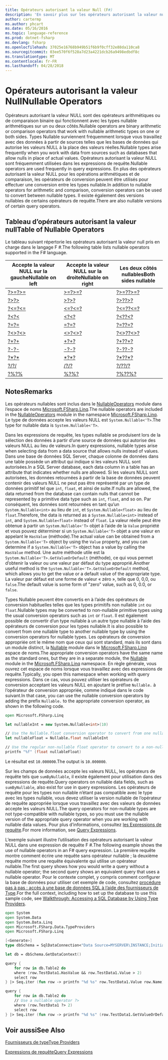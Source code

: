 ```yaml
---
title: Opérateurs autorisant la valeur Null (F#)
description: 'En savoir plus sur les opérateurs autorisant la valeur null qui sont disponibles dans le langage de programmation F #.'
author: cartermp
ms.author: phcart
ms.date: 05/16/2016
ms.topic: language-reference
ms.prod: dotnet-fsharp
ms.devlang: fsharp
ms.openlocfilehash: 37025e16768b949b51f6b9f0cff32e88da110ca8
ms.sourcegitcommit: 03ee570f6f528a7d23a4221dcb26a9498edbdf8c
ms.translationtype: MT
ms.contentlocale: fr-FR
ms.lasthandoff: 04/28/2018
---
```

# <a name="nullable-operators"></a><span data-ttu-id="82e01-103">Opérateurs autorisant la valeur Null</span><span class="sxs-lookup"><span data-stu-id="82e01-103">Nullable Operators</span></span>

<span data-ttu-id="82e01-104">Opérateurs autorisant la valeur NULL sont des opérateurs arithmétiques ou de comparaison binaire qui fonctionnent avec les types nullable arithmétiques sur un ou deux côtés.</span><span class="sxs-lookup"><span data-stu-id="82e01-104">Nullable operators are binary arithmetic or comparison operators that work with nullable arithmetic types on one or both sides.</span></span> <span data-ttu-id="82e01-105">Types Nullable surviennent fréquemment lorsque vous travaillez avec des données à partir de sources telles que les bases de données qui autorise les valeurs NULL à la place des valeurs réelles.</span><span class="sxs-lookup"><span data-stu-id="82e01-105">Nullable types arise frequently when you work with data from sources such as databases that allow nulls in place of actual values.</span></span> <span data-ttu-id="82e01-106">Opérateurs autorisant la valeur NULL sont fréquemment utilisées dans les expressions de requête.</span><span class="sxs-lookup"><span data-stu-id="82e01-106">Nullable operators are used frequently in query expressions.</span></span> <span data-ttu-id="82e01-107">En plus des opérateurs autorisant la valeur NULL pour les opérations arithmétiques et de comparaison, les opérateurs de conversion peuvent être utilisés pour effectuer une conversion entre les types nullable.</span><span class="sxs-lookup"><span data-stu-id="82e01-107">In addition to nullable operators for arithmetic and comparison, conversion operators can be used to convert between nullable types.</span></span> <span data-ttu-id="82e01-108">Il existe également des versions nullables de certains opérateurs de requête.</span><span class="sxs-lookup"><span data-stu-id="82e01-108">There are also nullable versions of certain query operators.</span></span>


## <a name="table-of-nullable-operators"></a><span data-ttu-id="82e01-109">Tableau d’opérateurs autorisant la valeur null</span><span class="sxs-lookup"><span data-stu-id="82e01-109">Table of Nullable Operators</span></span>
<span data-ttu-id="82e01-110">Le tableau suivant répertorie les opérateurs autorisant la valeur null pris en charge dans le langage F #.</span><span class="sxs-lookup"><span data-stu-id="82e01-110">The following table lists nullable operators supported in the F# language.</span></span>

|<span data-ttu-id="82e01-111">Accepte la valeur NULL sur la gauche</span><span class="sxs-lookup"><span data-stu-id="82e01-111">Nullable on left</span></span>|<span data-ttu-id="82e01-112">Accepte la valeur NULL sur la droite</span><span class="sxs-lookup"><span data-stu-id="82e01-112">Nullable on right</span></span>|<span data-ttu-id="82e01-113">Les deux côtés nullables</span><span class="sxs-lookup"><span data-stu-id="82e01-113">Both sides nullable</span></span>|
|---|---|---|
|[<span data-ttu-id="82e01-114">?>=</span><span class="sxs-lookup"><span data-stu-id="82e01-114">?>=</span></span>](https://msdn.microsoft.com/library/94d29e32-a204-4f60-a527-6b0af86268f3)|[<span data-ttu-id="82e01-115">>=?</span><span class="sxs-lookup"><span data-stu-id="82e01-115">>=?</span></span>](https://msdn.microsoft.com/library/0a255d8e-8cae-4160-ae61-243a5d96583f)|[<span data-ttu-id="82e01-116">?>=?</span><span class="sxs-lookup"><span data-stu-id="82e01-116">?>=?</span></span>](https://msdn.microsoft.com/library/3051a50f-d276-4c84-9d73-bf2efeddef94)|
|[<span data-ttu-id="82e01-117">?></span><span class="sxs-lookup"><span data-stu-id="82e01-117">?></span></span>](https://msdn.microsoft.com/library/62dc0021-1312-4ac3-be87-798b60b81bb6)|[<span data-ttu-id="82e01-118">>?</span><span class="sxs-lookup"><span data-stu-id="82e01-118">>?</span></span>](https://msdn.microsoft.com/library/0ad1284b-de48-4a04-83d8-b6f13c9c8936)|[<span data-ttu-id="82e01-119">?>?</span><span class="sxs-lookup"><span data-stu-id="82e01-119">?>?</span></span>](https://msdn.microsoft.com/library/dc18b6fa-30c4-47b0-9057-794439378a05)|
|[<span data-ttu-id="82e01-120">?<=</span><span class="sxs-lookup"><span data-stu-id="82e01-120">?<=</span></span>](https://msdn.microsoft.com/library/56fddf0a-e4ca-4891-a3be-fad1876be3b6)|[<span data-ttu-id="82e01-121"><=?</span><span class="sxs-lookup"><span data-stu-id="82e01-121"><=?</span></span>](https://msdn.microsoft.com/library/02454a0f-30ca-4e77-ad84-ee7837461804)|[<span data-ttu-id="82e01-122">?<=?</span><span class="sxs-lookup"><span data-stu-id="82e01-122">?<=?</span></span>](https://msdn.microsoft.com/library/5c37c28c-0b57-4da5-be11-5a123f7e8ee4)|
|[<span data-ttu-id="82e01-123">?<</span><span class="sxs-lookup"><span data-stu-id="82e01-123">?<</span></span>](https://msdn.microsoft.com/library/b71897f0-6e29-4c58-b0a7-a5bfa6f88917)|[<span data-ttu-id="82e01-124"><?</span><span class="sxs-lookup"><span data-stu-id="82e01-124"><?</span></span>](https://msdn.microsoft.com/library/be9ea40f-a67f-4e98-8067-a14046752e8b)|[<span data-ttu-id="82e01-125">?<?</span><span class="sxs-lookup"><span data-stu-id="82e01-125">?<?</span></span>](https://msdn.microsoft.com/library/6f1962c8-5605-468c-94ae-f379ae98e17d)|
|[<span data-ttu-id="82e01-126">?=</span><span class="sxs-lookup"><span data-stu-id="82e01-126">?=</span></span>](https://msdn.microsoft.com/library/5cdc8ff6-244b-49cf-9376-69ecf249fd7c)|[<span data-ttu-id="82e01-127">=?</span><span class="sxs-lookup"><span data-stu-id="82e01-127">=?</span></span>](https://msdn.microsoft.com/library/d2102894-6a51-475d-890a-735568c31f87)|[<span data-ttu-id="82e01-128">?=?</span><span class="sxs-lookup"><span data-stu-id="82e01-128">?=?</span></span>](https://msdn.microsoft.com/library/5f793f29-1084-4570-b1c1-17c1b7ef764b)|
|[<span data-ttu-id="82e01-129">?<></span><span class="sxs-lookup"><span data-stu-id="82e01-129">?<></span></span>](https://msdn.microsoft.com/library/3643a5a8-2ea5-4ad6-82c4-83927c3884a0)|[<span data-ttu-id="82e01-130"><>?</span><span class="sxs-lookup"><span data-stu-id="82e01-130"><>?</span></span>](https://msdn.microsoft.com/library/3179aace-70c4-4911-9258-619592214976)|[<span data-ttu-id="82e01-131">?<>?</span><span class="sxs-lookup"><span data-stu-id="82e01-131">?<>?</span></span>](https://msdn.microsoft.com/library/5da813d8-ee75-45b8-9ef4-146dcb6d394d)|
|[<span data-ttu-id="82e01-132">?+</span><span class="sxs-lookup"><span data-stu-id="82e01-132">?+</span></span>](https://msdn.microsoft.com/library/2e8ddd05-b3f3-41b3-9d73-938d9e540f3f)|[<span data-ttu-id="82e01-133">+?</span><span class="sxs-lookup"><span data-stu-id="82e01-133">+?</span></span>](https://msdn.microsoft.com/library/74772ea8-f010-493e-bdb5-ba347f2fd4f1)|[<span data-ttu-id="82e01-134">?+?</span><span class="sxs-lookup"><span data-stu-id="82e01-134">?+?</span></span>](https://msdn.microsoft.com/library/57f28137-0f42-43d2-92af-cad8c6c9d05f)|
|[<span data-ttu-id="82e01-135">?-</span><span class="sxs-lookup"><span data-stu-id="82e01-135">?-</span></span>](https://msdn.microsoft.com/library/f237a7a6-89f2-48b2-a2fe-f0b98a2bedc2)|[<span data-ttu-id="82e01-136">-?</span><span class="sxs-lookup"><span data-stu-id="82e01-136">-?</span></span>](https://msdn.microsoft.com/library/4a345c07-314a-48f1-b557-ce072583589c)|[<span data-ttu-id="82e01-137">?-?</span><span class="sxs-lookup"><span data-stu-id="82e01-137">?-?</span></span>](https://msdn.microsoft.com/library/e0024142-1d2a-4607-a39c-1eb1e86fa25a)|
|[<span data-ttu-id="82e01-138">?\*</span><span class="sxs-lookup"><span data-stu-id="82e01-138">?\*</span></span>](https://msdn.microsoft.com/library/519da708-5ad6-4075-9d74-d00441cd6078)|[<span data-ttu-id="82e01-139">\*?</span><span class="sxs-lookup"><span data-stu-id="82e01-139">\*?</span></span>](https://msdn.microsoft.com/library/04c47870-de7b-480d-98a0-f47593b4ffac)|[<span data-ttu-id="82e01-140">?\*?</span><span class="sxs-lookup"><span data-stu-id="82e01-140">?\*?</span></span>](https://msdn.microsoft.com/library/e57057ba-9c3a-40ec-8401-150c2b25f75b)|
|[<span data-ttu-id="82e01-141">?/</span><span class="sxs-lookup"><span data-stu-id="82e01-141">?/</span></span>](https://msdn.microsoft.com/library/add02a42-f556-40a7-a168-fbf2053322e3)|[<span data-ttu-id="82e01-142">/?</span><span class="sxs-lookup"><span data-stu-id="82e01-142">/?</span></span>](https://msdn.microsoft.com/library/1de07646-3778-476d-8c61-5d37495d463c)|[<span data-ttu-id="82e01-143">?/?</span><span class="sxs-lookup"><span data-stu-id="82e01-143">?/?</span></span>](https://msdn.microsoft.com/library/b17be0ac-bf98-4590-861d-a4dd6c6fa535)|
|[<span data-ttu-id="82e01-144">?%</span><span class="sxs-lookup"><span data-stu-id="82e01-144">?%</span></span>](https://msdn.microsoft.com/library/44297bba-1bd9-4ed2-a848-f1e1e598db87)|[<span data-ttu-id="82e01-145">%?</span><span class="sxs-lookup"><span data-stu-id="82e01-145">%?</span></span>](https://msdn.microsoft.com/library/a4c178e5-eec4-42e8-847f-90b24fc609fe)|[<span data-ttu-id="82e01-146">?%?</span><span class="sxs-lookup"><span data-stu-id="82e01-146">?%?</span></span>](https://msdn.microsoft.com/library/dd555f20-1be3-4b8d-81f1-bf1921e62fda)|

## <a name="remarks"></a><span data-ttu-id="82e01-147">Notes</span><span class="sxs-lookup"><span data-stu-id="82e01-147">Remarks</span></span>
<span data-ttu-id="82e01-148">Les opérateurs nullables sont inclus dans le [NullableOperators](https://msdn.microsoft.com/library/2c3633c5-3f31-4d62-a9f8-272ad6b19007) module dans l’espace de noms [Microsoft.FSharp.Linq](https://msdn.microsoft.com/library/4765b4e8-4006-4d8c-a405-39c218b3c82d).</span><span class="sxs-lookup"><span data-stu-id="82e01-148">The nullable operators are included in the [NullableOperators](https://msdn.microsoft.com/library/2c3633c5-3f31-4d62-a9f8-272ad6b19007) module in the namespace [Microsoft.FSharp.Linq](https://msdn.microsoft.com/library/4765b4e8-4006-4d8c-a405-39c218b3c82d).</span></span> <span data-ttu-id="82e01-149">Le type de données accepte les valeurs NULL est `System.Nullable<'T>`.</span><span class="sxs-lookup"><span data-stu-id="82e01-149">The type for nullable data is `System.Nullable<'T>`.</span></span>

<span data-ttu-id="82e01-150">Dans les expressions de requête, les types nullable se produisent lors de la sélection des données à partir d’une source de données qui autorise des valeurs NULL au lieu de valeurs.</span><span class="sxs-lookup"><span data-stu-id="82e01-150">In query expressions, nullable types arise when selecting data from a data source that allows nulls instead of values.</span></span> <span data-ttu-id="82e01-151">Dans une base de données SQL Server, chaque colonne de données dans une table possède un attribut qui indique si les valeurs NULL sont autorisées.</span><span class="sxs-lookup"><span data-stu-id="82e01-151">In a SQL Server database, each data column in a table has an attribute that indicates whether nulls are allowed.</span></span> <span data-ttu-id="82e01-152">Si les valeurs NULL sont autorisées, les données retournées à partir de la base de données peuvent contenir des valeurs NULL ne peut pas être représenté par un type de données primitif tel que `int`, `float`, et ainsi de suite.</span><span class="sxs-lookup"><span data-stu-id="82e01-152">If nulls are allowed, the data returned from the database can contain nulls that cannot be represented by a primitive data type such as `int`, `float`, and so on.</span></span> <span data-ttu-id="82e01-153">Par conséquent, les données sont retournées en tant qu’un `System.Nullable<int>` au lieu de `int`, et `System.Nullable<float>` au lieu de `float`.</span><span class="sxs-lookup"><span data-stu-id="82e01-153">Therefore, the data is returned as a `System.Nullable<int>` instead of `int`, and `System.Nullable<float>` instead of `float`.</span></span> <span data-ttu-id="82e01-154">La valeur réelle peut être obtenue à partir un `System.Nullable<'T>` objet à l’aide de la `Value` propriété et vous pouvez déterminer si un `System.Nullable<'T>` objet a une valeur en appelant le `HasValue` (méthode).</span><span class="sxs-lookup"><span data-stu-id="82e01-154">The actual value can be obtained from a `System.Nullable<'T>` object by using the `Value` property, and you can determine if a `System.Nullable<'T>` object has a value by calling the `HasValue` method.</span></span> <span data-ttu-id="82e01-155">Une autre méthode utile est la `System.Nullable<'T>.GetValueOrDefault` (méthode), ce qui vous permet d’obtenir la valeur ou une valeur par défaut du type approprié.</span><span class="sxs-lookup"><span data-stu-id="82e01-155">Another useful method is the `System.Nullable<'T>.GetValueOrDefault` method, which allows you to get the value or a default value of the appropriate type.</span></span> <span data-ttu-id="82e01-156">La valeur par défaut est une forme de valeur « zéro », telle que 0, 0,0, ou `false`.</span><span class="sxs-lookup"><span data-stu-id="82e01-156">The default value is some form of "zero" value, such as 0, 0.0, or `false`.</span></span>

<span data-ttu-id="82e01-157">Types Nullable peuvent être convertis en à l’aide des opérateurs de conversion habituelles telles que les types primitifs non nullable `int` ou `float`.</span><span class="sxs-lookup"><span data-stu-id="82e01-157">Nullable types may be converted to non-nullable primitive types using the usual conversion operators such as `int` or `float`.</span></span> <span data-ttu-id="82e01-158">Il est également possible de convertir d’un type nullable à un autre type nullable à l’aide des opérateurs de conversion pour les types nullable.</span><span class="sxs-lookup"><span data-stu-id="82e01-158">It is also possible to convert from one nullable type to another nullable type by using the conversion operators for nullable types.</span></span> <span data-ttu-id="82e01-159">Les opérateurs de conversion appropriée ont le même nom que ceux qui sont standard, mais ils sont dans un module distinct, la [Nullable](https://msdn.microsoft.com/library/e7a4ea13-28cc-462e-bc3a-33131ace976e) module dans le [Microsoft.FSharp.Linq](https://msdn.microsoft.com/library/4765b4e8-4006-4d8c-a405-39c218b3c82d) espace de noms.</span><span class="sxs-lookup"><span data-stu-id="82e01-159">The appropriate conversion operators have the same name as the standard ones, but they are in a separate module, the [Nullable](https://msdn.microsoft.com/library/e7a4ea13-28cc-462e-bc3a-33131ace976e) module in the [Microsoft.FSharp.Linq](https://msdn.microsoft.com/library/4765b4e8-4006-4d8c-a405-39c218b3c82d) namespace.</span></span> <span data-ttu-id="82e01-160">En règle générale, vous ouvrez cet espace de noms lorsque vous travaillez avec des expressions de requête.</span><span class="sxs-lookup"><span data-stu-id="82e01-160">Typically, you open this namespace when working with query expressions.</span></span> <span data-ttu-id="82e01-161">Dans ce cas, vous pouvez utiliser les opérateurs de conversion acceptant les valeurs NULL en ajoutant le préfixe `Nullable.` à l’opérateur de conversion appropriée, comme indiqué dans le code suivant.</span><span class="sxs-lookup"><span data-stu-id="82e01-161">In that case, you can use the nullable conversion operators by adding the prefix `Nullable.` to the appropriate conversion operator, as shown in the following code.</span></span>

```fsharp
open Microsoft.FSharp.Linq

let nullableInt = new System.Nullable<int>(10)

// Use the Nullable.float conversion operator to convert from one nullable type to another nullable type.
let nullableFloat = Nullable.float nullableInt

// Use the regular non-nullable float operator to convert to a non-nullable float.
printfn "%f" (float nullableFloat)
```

<span data-ttu-id="82e01-162">Le résultat est `10.000000`.</span><span class="sxs-lookup"><span data-stu-id="82e01-162">The output is `10.000000`.</span></span>

<span data-ttu-id="82e01-163">Sur les champs de données accepte les valeurs NULL, les opérateurs de requête tels que `sumByNullable`, il existe également pour utilisation dans des expressions de requête.</span><span class="sxs-lookup"><span data-stu-id="82e01-163">Query operators on nullable data fields, such as `sumByNullable`, also exist for use in query expressions.</span></span> <span data-ttu-id="82e01-164">Les opérateurs de requête pour les types non nullable n’étant pas compatible avec le type avec les types nullable, vous devez utiliser la version nullable de l’opérateur de requête appropriée lorsque vous travaillez avec des valeurs de données accepte les valeurs NULL.</span><span class="sxs-lookup"><span data-stu-id="82e01-164">The query operators for non-nullable types are not type-compatible with nullable types, so you must use the nullable version of the appropriate query operator when you are working with nullable data values.</span></span> <span data-ttu-id="82e01-165">Pour plus d’informations, consultez [les Expressions de requête](../query-expressions.md).</span><span class="sxs-lookup"><span data-stu-id="82e01-165">For more information, see [Query Expressions](../query-expressions.md).</span></span>

<span data-ttu-id="82e01-166">L’exemple suivant illustre l’utilisation des opérateurs autorisant la valeur NULL dans une expression de requête F #.</span><span class="sxs-lookup"><span data-stu-id="82e01-166">The following example shows the use of nullable operators in an F# query expression.</span></span> <span data-ttu-id="82e01-167">La première requête montre comment écrire une requête sans opérateur nullable ; la deuxième requête montre une requête équivalente qui utilise un opérateur nullable.</span><span class="sxs-lookup"><span data-stu-id="82e01-167">The first query shows how you would write a query without a nullable operator; the second query shows an equivalent query that uses a nullable operator.</span></span> <span data-ttu-id="82e01-168">Pour le contexte complet, y compris comment configurer la base de données pour utiliser cet exemple de code, consultez [procédure pas à pas : accès à une base de données SQL à l’aide des fournisseurs de Type](../../tutorials/type-providers/accessing-a-sql-database.md).</span><span class="sxs-lookup"><span data-stu-id="82e01-168">For the full context, including how to set up the database to use this sample code, see [Walkthrough: Accessing a SQL Database by Using Type Providers](../../tutorials/type-providers/accessing-a-sql-database.md).</span></span>

```fsharp
open System
open System.Data
open System.Data.Linq
open Microsoft.FSharp.Data.TypeProviders
open Microsoft.FSharp.Linq

[<Generate>]
type dbSchema = SqlDataConnection<"Data Source=MYSERVER\INSTANCE;Initial Catalog=MyDatabase;Integrated Security=SSPI;">

let db = dbSchema.GetDataContext()

query {
    for row in db.Table2 do
    where (row.TestData1.HasValue && row.TestData1.Value > 2)
    select row
} |> Seq.iter (fun row -> printfn "%d %s" row.TestData1.Value row.Name)

query {
    for row in db.Table2 do
    // Use a nullable operator ?>
    where (row.TestData1 ?> 2)
    select row
} |> Seq.iter (fun row -> printfn "%d %s" (row.TestData1.GetValueOrDefault()) row.Name)
```

## <a name="see-also"></a><span data-ttu-id="82e01-169">Voir aussi</span><span class="sxs-lookup"><span data-stu-id="82e01-169">See Also</span></span>

[<span data-ttu-id="82e01-170">Fournisseurs de type</span><span class="sxs-lookup"><span data-stu-id="82e01-170">Type Providers</span></span>](../../tutorials/type-providers/index.md)

[<span data-ttu-id="82e01-171">Expressions de requête</span><span class="sxs-lookup"><span data-stu-id="82e01-171">Query Expressions</span></span>](../query-expressions.md)
